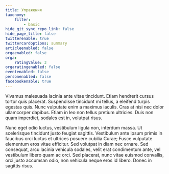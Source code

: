 ```yaml
---
title: Упражения
taxonomy:
    filter:
        - basic
hide_git_sync_repo_link: false
hide_page_title: false
twitterenable: true
twittercardoptions: summary
articleenabled: false
orgaenabled: false
orga:
    ratingValue: 3
orgaratingenabled: false
eventenabled: false
personenabled: false
facebookenable: true
---
```


Vivamus malesuada lacinia ante vitae tincidunt. Etiam hendrerit cursus tortor quis placerat. Suspendisse tincidunt mi tellus, a eleifend turpis egestas quis. Nunc vulputate enim a maximus iaculis. Cras at nisi nec dolor ullamcorper dapibus. Etiam in leo non tellus pretium ultricies. Duis non quam imperdiet, sodales est in, volutpat risus.

Nunc eget odio luctus, vestibulum ligula non, interdum massa. Ut scelerisque tincidunt justo feugiat sagittis. Vestibulum ante ipsum primis in faucibus orci luctus et ultrices posuere cubilia Curae; Fusce vulputate elementum eros vitae efficitur. Sed volutpat in diam nec ornare. Sed consequat, arcu lacinia vehicula sodales, velit erat condimentum ante, vel vestibulum libero quam ac orci. Sed placerat, nunc vitae euismod convallis, orci justo accumsan odio, non vehicula neque eros id libero. Donec in sagittis risus.
